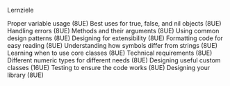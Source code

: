 Lernziele

Proper variable usage (8UE)
Best uses for true, false, and nil objects (8UE)
Handling errors (8UE)
Methods and their arguments (8UE)
Using common design patterns (8UE)
Designing for extensibility (8UE)
Formatting code for easy reading (8UE)
Understanding how symbols differ from strings (8UE)
Learning when to use core classes (8UE)
Technical requirements (8UE)
Different numeric types for different needs (8UE)
Designing useful custom classes (16UE)
Testing to ensure the code works (8UE)
Designing your library (8UE)